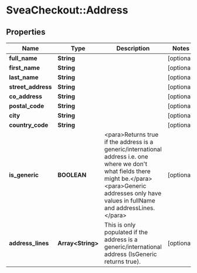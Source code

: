 # SveaCheckout::Address

## Properties
Name | Type | Description | Notes
------------ | ------------- | ------------- | -------------
**full_name** | **String** |  | [optional] 
**first_name** | **String** |  | [optional] 
**last_name** | **String** |  | [optional] 
**street_address** | **String** |  | [optional] 
**co_address** | **String** |  | [optional] 
**postal_code** | **String** |  | [optional] 
**city** | **String** |  | [optional] 
**country_code** | **String** |  | [optional] 
**is_generic** | **BOOLEAN** | &lt;para&gt;Returns true if the address is a generic/international address              i.e. one where we don&#39;t what fields there might be.&lt;/para&gt;  &lt;para&gt;Generic addresses only have values in fullName and addressLines.&lt;/para&gt; | [optional] 
**address_lines** | **Array&lt;String&gt;** | This is only populated if the address is a generic/international address (IsGeneric returns true). | [optional] 



